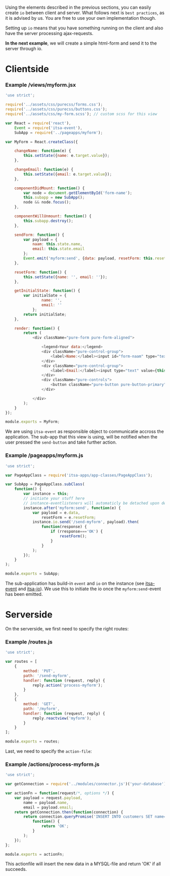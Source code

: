 Using the elements described in the previous sections, you can easily create `io` between client and server. What follows next is `best practices`, as it is advised by us. You are free to use your own implementation though.

Setting up `io` means that you have something running on the client and also have the server processing ajax-requests.

**In the next example**, we will create a simple html-form and send it to the server through io.

# Clientside

### Example /views/myform.jsx
```js
'use strict';

require('../assets/css/purecss/forms.css');
require('../assets/css/purecss/buttons.css');
require('../assets/css/my-form.scss'); // custom scss for this view

var React = require('react'),
    Event = require('itsa-event'),
    SubApp = require('../pageapps/myform');

var MyForm = React.createClass({

    changeName: function(e) {
        this.setState({name: e.target.value});
    },

    changeEmail: function(e) {
        this.setState({email: e.target.value});
    },

    componentDidMount: function() {
        var node = document.getElementById('form-name');
        this.subapp = new SubApp();
        node && node.focus();
    },

    componentWillUnmount: function() {
        this.subapp.destroy();
    },

    sendForm: function() {
        var payload = {
            naam: this.state.name,
            email: this.state.email
        };
        Event.emit('myform:send', {data: payload, resetForm: this.resetForm});
    },

    resetForm: function() {
        this.setState({name: '', email: ''});
    },

    getInitialState: function() {
        var initialSate = {
                name: '',
                email: ''
            };
        return initialSate;
    },

    render: function() {
        return (
            <div className="pure-form pure-form-aligned">

                <legend>Your data:</legend>
                <div className="pure-control-group">
                    <label>Name:</label><input id="form-naam" type="text" value={this.state.naam} onChange={this.changeName} />
                </div>
                <div className="pure-control-group">
                    <label>Email:</label><input type="text" value={this.state.email} onChange={this.changeEmail} />
                </div>
                <div className="pure-controls">
                    <button className="pure-button pure-button-primary" onClick={this.sendForm}>Send</button>
                </div>

            </div>
        );
    }
});

module.exports = MyForm;

```

We are using `itsa-event` as responsible object to communicatie accross the application. The sub-app that this view is using, will be notified when the user pressed the `send-button` and take further action.


### Example /pageapps/myform.js
```js
'use strict';

var PageAppClass = require('itsa-apps/app-classes/PageAppClass');

var SubApp = PageAppClass.subClass(
    function() {
        var instance = this;
        // initiate your stuff here
        // instance-eventlisteners will automaticly be detached upon destruction
        instance.after('myform:send', function(e) {
            var payload = e.data,
                resetForm = e.resetForm;
            instance.io.send('/send-myform', payload).then(
                function(response) {
                    if (rresponse==='OK') {
                        resetForm();
                    }
                }
            );
        });
    }
);

module.exports = SubApp;
```

The sub-application has build-in `event` and `io` on the instance (see [itsa-event](http://itsa.io/docs/itsa-event) and [itsa-io](http://itsa.io/docs/itsa-io)). We use this to initiate the io once the `myform:send`-event has been emitted.


# Serverside

On the serverside, we first need to specify the right routes:

### Example /routes.js
```js
'use strict';

var routes = [
    {
        method: 'PUT',
        path: '/send-myform',
        handler: function (request, reply) {
            reply.action('process-myform');
        }
    },
    {
        method: 'GET',
        path: '/myform',
        handler: function (request, reply) {
            reply.reactview('myform');
        }
    }
];

module.exports = routes;
```

Last, we need to specify the `action-file`:

### Example /actions/process-myform.js
```js
'use strict';

var getConnection = require('../modules/connector.js')('your-database');

var actionFn = function(request/*, options */) {
    var payload = request.payload,
        name = payload.name,
        email = payload.email;
    return getConnection.then(function(connection) {
        return connection.queryPromise('INSERT INTO customers SET name=?, email=?', [name, email]).then(
            function() {
                return 'OK';
            }
        );
    });
};

module.exports = actionFn;
```

This actionfile will insert the new data in a MYSQL-file and return 'OK' if all succeeds.